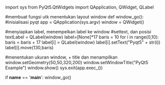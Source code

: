 import sys
from PyQt5.QtWidgets import QApplication, QWidget, QLabel

#membuat fungsi utk menentukan layout window
def window_go():
   #inisialisasi pyqt
   app = QApplication(sys.argv)
   window = QWidget()

   #menyiapkan label, menempelkan label ke window
   #settext, dan posisi
   textLabel = QLabel(window)
   label=[None]*17
   baris = 10
   for i in range(0,10):
       baris = baris + 17
       label[i] = QLabel(window)
       label[i].setText("Pyqt5" + str(i))
       label[i].move(130,baris)

   #menentukan ukuran window, + title dan menampilkan
   window.setGeometry(50,50,320,200)
   window.setWindowTitle("PyQt5 Example")
   window.show()
   sys.exit(app.exec_())


if __name__ == '__main__':
   window_go()

